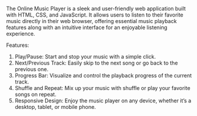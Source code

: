 The Online Music Player is a sleek and user-friendly web application built with HTML, CSS, and JavaScript. It allows users to listen to their favorite music directly in their web browser, offering essential music playback features along with an intuitive interface for an enjoyable listening experience.

Features:
1. Play/Pause: Start and stop your music with a simple click.
2. Next/Previous Track: Easily skip to the next song or go back to the previous one.
3. Progress Bar: Visualize and control the playback progress of the current track.
4. Shuffle and Repeat: Mix up your music with shuffle or play your favorite songs on repeat.
5. Responsive Design: Enjoy the music player on any device, whether it’s a desktop, tablet, or mobile phone.

